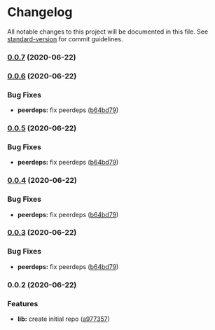 # Changelog

All notable changes to this project will be documented in this file. See [standard-version](https://github.com/conventional-changelog/standard-version) for commit guidelines.

### [0.0.7](///compare/v0.0.6...v0.0.7) (2020-06-22)

### [0.0.6](///compare/v0.0.2...v0.0.6) (2020-06-22)


### Bug Fixes

* **peerdeps:** fix peerdeps ([b64bd79](///commit/b64bd7934a27e0d8804f9e25ff5f7bea5d3ee43f))

### [0.0.5](///compare/v0.0.2...v0.0.5) (2020-06-22)


### Bug Fixes

* **peerdeps:** fix peerdeps ([b64bd79](///commit/b64bd7934a27e0d8804f9e25ff5f7bea5d3ee43f))

### [0.0.4](///compare/v0.0.2...v0.0.4) (2020-06-22)


### Bug Fixes

* **peerdeps:** fix peerdeps ([b64bd79](///commit/b64bd7934a27e0d8804f9e25ff5f7bea5d3ee43f))

### [0.0.3](///compare/v0.0.2...v0.0.3) (2020-06-22)


### Bug Fixes

* **peerdeps:** fix peerdeps ([b64bd79](///commit/b64bd7934a27e0d8804f9e25ff5f7bea5d3ee43f))

### 0.0.2 (2020-06-22)


### Features

* **lib:** create initial repo ([a977357](///commit/a977357085b1a7fe5bd857d34b438445cd4a741b))

